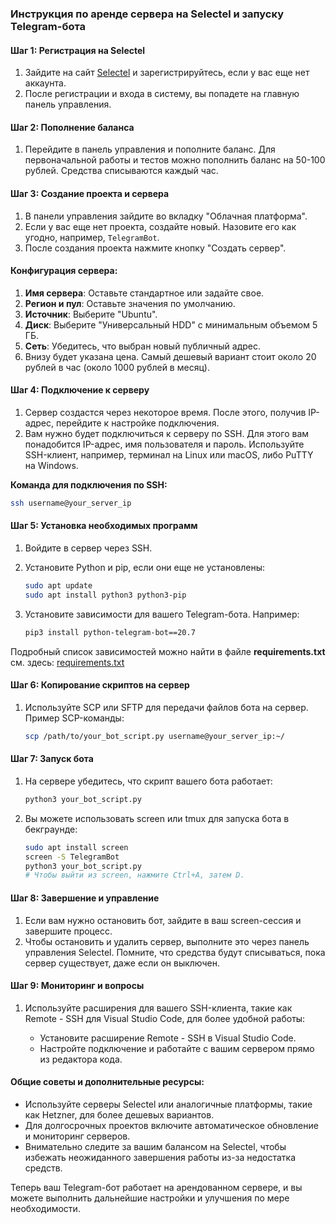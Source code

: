 ### Инструкция по аренде сервера на Selectel и запуску Telegram-бота

#### Шаг 1: Регистрация на Selectel

1. Зайдите на сайт [Selectel](https://selectel.ru/) и зарегистрируйтесь, если у вас еще нет аккаунта.
2. После регистрации и входа в систему, вы попадете на главную панель управления.

#### Шаг 2: Пополнение баланса

1. Перейдите в панель управления и пополните баланс. Для первоначальной работы и тестов можно пополнить баланс на 50-100 рублей. Средства списываются каждый час.
   
#### Шаг 3: Создание проекта и сервера

1. В панели управления зайдите во вкладку "Облачная платформа".
2. Если у вас еще нет проекта, создайте новый. Назовите его как угодно, например, `TelegramBot`.
3. После создания проекта нажмите кнопку "Создать сервер".

#### Конфигурация сервера:

1. **Имя сервера**: Оставьте стандартное или задайте свое.
2. **Регион и пул**: Оставьте значения по умолчанию.
3. **Источник**: Выберите "Ubuntu".
4. **Диск**: Выберите "Универсальный HDD" с минимальным объемом 5 ГБ.
5. **Сеть**: Убедитесь, что выбран новый публичный адрес.
6. Внизу будет указана цена. Самый дешевый вариант стоит около 20 рублей в час (около 1000 рублей в месяц).

#### Шаг 4: Подключение к серверу

1. Сервер создастся через некоторое время. После этого, получив IP-адрес, перейдите к настройке подключения.
2. Вам нужно будет подключиться к серверу по SSH. Для этого вам понадобится IP-адрес, имя пользователя и пароль. Используйте SSH-клиент, например, терминал на Linux или macOS, либо PuTTY на Windows.

**Команда для подключения по SSH:**
   
   ```bash
   ssh username@your_server_ip
   ```

#### Шаг 5: Установка необходимых программ

1. Войдите в сервер через SSH.
2. Установите Python и pip, если они еще не установлены:
   
   ```bash
   sudo apt update
   sudo apt install python3 python3-pip
   ```

3. Установите зависимости для вашего Telegram-бота. Например:
   
   ```bash
   pip3 install python-telegram-bot==20.7
   ```
Подробный список зависимостей можно найти в файле  **requirements.txt** см. здесь: [requirements.txt](requirements.txt)

#### Шаг 6: Копирование скриптов на сервер

1. Используйте SCP или SFTP для передачи файлов бота на сервер. Пример SCP-команды:
   
   ```bash
   scp /path/to/your_bot_script.py username@your_server_ip:~/  
   ```

#### Шаг 7: Запуск бота

1. На сервере убедитесь, что скрипт вашего бота работает:
   
   ```bash
   python3 your_bot_script.py
   ```

2. Вы можете использовать screen или tmux для запуска бота в бекграунде:
   
   ```bash
   sudo apt install screen
   screen -S TelegramBot
   python3 your_bot_script.py
   # Чтобы выйти из screen, нажмите Ctrl+A, затем D.
   ```

#### Шаг 8: Завершение и управление

1. Если вам нужно остановить бот, зайдите в ваш screen-сессия и завершите процесс.
2. Чтобы остановить и удалить сервер, выполните это через панель управления Selectel. Помните, что средства будут списываться, пока сервер существует, даже если он выключен.

#### Шаг 9: Мониторинг и вопросы

1. Используйте расширения для вашего SSH-клиента, такие как Remote - SSH для Visual Studio Code, для более удобной работы:
   
   - Установите расширение Remote - SSH в Visual Studio Code.
   - Настройте подключение и работайте с вашим сервером прямо из редактора кода.

#### Общие советы и дополнительные ресурсы:

- Используйте серверы Selectel или аналогичные платформы, такие как Hetzner, для более дешевых вариантов.
- Для долгосрочных проектов включите автоматическое обновление и мониторинг серверов.
- Внимательно следите за вашим балансом на Selectel, чтобы избежать неожиданного завершения работы из-за недостатка средств.

Теперь ваш Telegram-бот работает на арендованном сервере, и вы можете выполнить дальнейшие настройки и улучшения по мере необходимости.